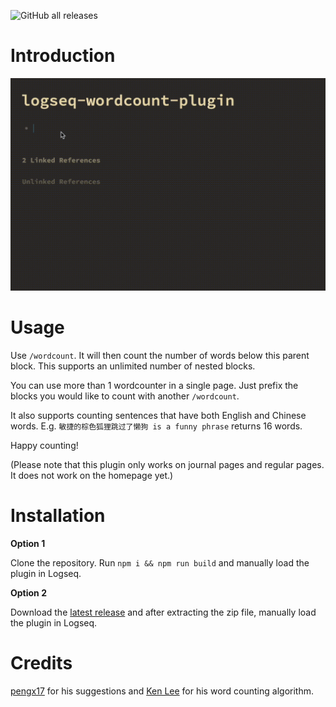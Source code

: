 ![GitHub all releases](https://img.shields.io/github/downloads/hkgnp/logseq-todoist-plugin/total)

# Introduction

![](screenshots/wordcount.gif)

# Usage

Use `/wordcount`. It will then count the number of words below this parent block. This supports an unlimited number of nested blocks.

You can use more than 1 wordcounter in a single page. Just prefix the blocks you would like to count with another `/wordcount`.

It also supports counting sentences that have both English and Chinese words.
E.g. `敏捷的棕色狐狸跳过了懒狗 is a funny phrase` returns 16 words.

Happy counting!

(Please note that this plugin only works on journal pages and regular pages. It does not work on the homepage yet.)

# Installation

**Option 1**

Clone the repository.
Run `npm i && npm run build` and manually load the plugin in Logseq.

**Option 2**

Download the [latest release](https://github.com/hkgnp/logseq-wordcount-plugin/releases) and after extracting the zip file, manually load the plugin in Logseq.

# Credits

[pengx17](https://github.com/pengx17) for his suggestions and [Ken Lee](https://stackoverflow.com/users/11854986/ken-lee) for his word counting algorithm.
